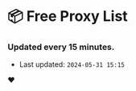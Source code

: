 # :package: Free Proxy List
### Updated every 15 minutes.

- Last updated: `2024-05-31 15:15`

:heart:
